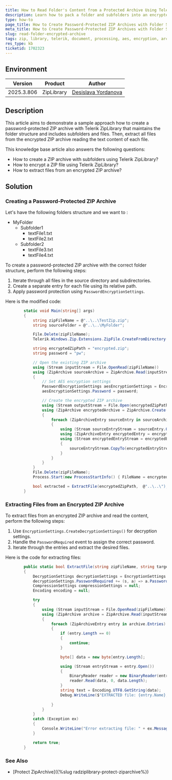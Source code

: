 ```yaml
---
title: How to Read Folder's Content from a Protected Archive Using Telerik ZipLibrary
description: Learn how to pack a folder and subfolders into an encrypted archive using Telerik ZipLibrary while maintaining the correct ZIP structure.
type: how-to
page_title: How to Create Password-Protected ZIP Archives with Folder Structure
meta_title: How to Create Password-Protected ZIP Archives with Folder Structure
slug: read-folder-encrypted-archive
tags: zip, library, telerik, document, processing, aes, encryption, archive, folders, password, protection
res_type: kb
ticketid: 1702323
---
```


## Environment

| Version | Product | Author | 
| ---- | ---- | ---- | 
| 2025.3.806| ZipLibrary|[Desislava Yordanova](https://www.telerik.com/blogs/author/desislava-yordanova)| 

## Description

This article aims to demonstrate a sample approach how to create a password-protected ZIP archive with Telerik ZipLibrary that maintains the folder structure and includes subfolders and files. Then, extract all files from the encrypted ZIP archive reading the text content of each file.

This knowledge base article also answers the following questions:
- How to create a ZIP archive with subfolders using Telerik ZipLibrary?
- How to encrypt a ZIP file using Telerik ZipLibrary?
- How to extract files from an encrypted ZIP archive?

## Solution

### Creating a Password-Protected ZIP Archive

Let's have the following folders structure and we want to :

* MyFolder
    * Subfolder1
        * textFile1.txt
        * textFile2.txt
    * Subfolder2
        * textFile3.txt
        * textFile4.txt

To create a password-protected ZIP archive with the correct folder structure, perform the following steps:

1. Iterate through all files in the source directory and subdirectories.
2. Create a separate entry for each file using its relative path.
3. Apply password protection using `PasswordEncryptionSettings`.

Here is the modified code:

```csharp
        static void Main(string[] args)
        {
            string zipFileName = @"..\..\TestZip.zip";
            string sourceFolder = @"..\..\MyFolder";

            File.Delete(zipFileName);
            Telerik.Windows.Zip.Extensions.ZipFile.CreateFromDirectory(sourceFolder, zipFileName, TimeSpan.FromSeconds(10));

            string encryptedZipPath = "encrypted.zip";
            string password = "pw";

            // Open the existing ZIP archive
            using (Stream inputStream = File.OpenRead(zipFileName))
            using (ZipArchive sourceArchive = ZipArchive.Read(inputStream))
            {
                // Set AES encryption settings
                PasswordEncryptionSettings aesEncryptionSettings = EncryptionSettings.CreateAesPasswordEncryptionSettings();
                aesEncryptionSettings.Password = password;

                // Create the encrypted ZIP archive
                using (Stream outputStream = File.Open(encryptedZipPath, FileMode.Create))
                using (ZipArchive encryptedArchive = ZipArchive.Create(outputStream, null, null, aesEncryptionSettings))
                {
                    foreach (ZipArchiveEntry sourceEntry in sourceArchive.Entries)
                    {
                        using (Stream sourceEntryStream = sourceEntry.Open())
                        using (ZipArchiveEntry encryptedEntry = encryptedArchive.CreateEntry(sourceEntry.FullName))
                        using (Stream encryptedEntryStream = encryptedEntry.Open())
                        {
                            sourceEntryStream.CopyTo(encryptedEntryStream);
                        }
                    }
                }
            }
            File.Delete(zipFileName);
            Process.Start(new ProcessStartInfo() { FileName = encryptedZipPath, UseShellExecute = true });

            bool extracted = ExtractFile(encryptedZipPath,  @"..\..\");
        }

```

### Extracting Files from an Encrypted ZIP Archive

To extract files from an encrypted ZIP archive and read the content, perform the following steps:

1. Use `EncryptionSettings.CreateDecryptionSettings()` for decryption settings.
2. Handle the `PasswordRequired` event to assign the correct password.
3. Iterate through the entries and extract the desired files.

Here is the code for extracting files:

```csharp
        public static bool ExtractFile(string zipFileName, string targetPath)
        {
            DecryptionSettings decryptionSettings = EncryptionSettings.CreateDecryptionSettings();
            decryptionSettings.PasswordRequired += (s, a) => a.Password = "pw";
            CompressionSettings compressionSettings = null;
            Encoding encoding = null;

            try
            {
                using (Stream inputStream = File.OpenRead(zipFileName))
                using (ZipArchive archive = ZipArchive.Read(inputStream, encoding, compressionSettings, decryptionSettings))
                {
                    foreach (ZipArchiveEntry entry in archive.Entries)
                    {
                        if (entry.Length == 0)
                        {
                            continue;
                        }

                        byte[] data = new byte[entry.Length];

                        using (Stream entryStream = entry.Open())
                        {
                            BinaryReader reader = new BinaryReader(entryStream);
                            reader.Read(data, 0, data.Length);
                        }
                        string text = Encoding.UTF8.GetString(data);
                        Debug.WriteLine($"EXTRACTED file: {entry.Name}, Content: {text}");
        
                    }
                }
            }
            catch (Exception ex)
            {
                Console.WriteLine("Error extracting file: " + ex.Message);
            }

            return true;
        }
```

### See Also

- [Protect ZipArchive]({%slug radziplibrary-protect-ziparchive%})
